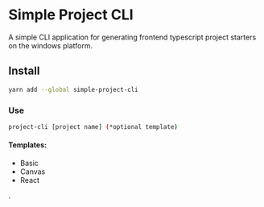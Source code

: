 # Simple Project CLI

A simple CLI application for generating frontend typescript project starters on the windows platform.

## Install
  ```bash
  yarn add --global simple-project-cli
  ```

### Use

```bash
project-cli [project name] (*optional template)
```

#### Templates:

  - Basic
  - Canvas
  - React

.